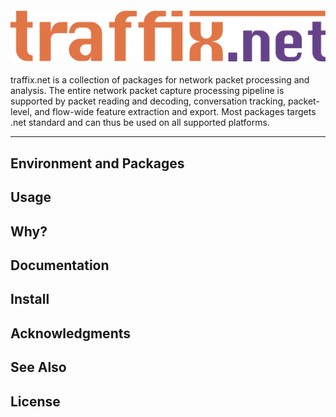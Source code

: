 <h4 align="center">
  <img alt="traffix.net" src="traffix-net.png">
</h4>

traffix.net is a collection of packages for network packet processing and analysis. The entire network packet capture processing pipeline is supported by packet reading and decoding, conversation tracking, packet-level, and flow-wide feature extraction and export. Most packages targets .net standard and can thus be used on all supported platforms.   

---
## Environment and Packages 

## Usage

## Why?

## Documentation

## Install

## Acknowledgments

## See Also

## License
